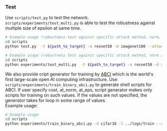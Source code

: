 ### Test
Use `scripts/test.py` to test the network. `scripts/experiments/test_multi.py` is able to test the robustness against multiple size of epsilon at same time.
```bash
# Example usage (robustness test against specific attack method, norm, eps)
cd scripts 
python test.py  -t ${path_to_target} -a resnet50 -d imagenet100 --attack pgd --attack_norm linf --attack_eps 8

# Example usage (robustness test against specific attack method, norm and multiple eps)
cd scripts
python experiments/test_multi.py  -t ${path_to_target} -a resnet50 -d imagenet100 --attack pgd --attack_norm linf
```

We also provide cript generator for training by [ABCI](https://abci.ai/) which is the world's first large-scale open AI computing infrastructure.
Use `scripts/experiments/train_binary_abci.py` to generate shell scripts for ABCI. 
If user specify cost, at_norm, at_eps, script generator makes only scripts for training on such values.
If the values are not specified, the generator takes for loop in some range of values.   
Example usage:
```bash
# Example usage
cd scripts
python experiments/train_binary_abci.py -d cifar10 -l ../logs/train --script_root ../logs/abci_script --run_dir . --abci_log_dir ../logs/abci_log --user ${your_abci_user_id} --env ${abci_conda_environment} --cost 0.3